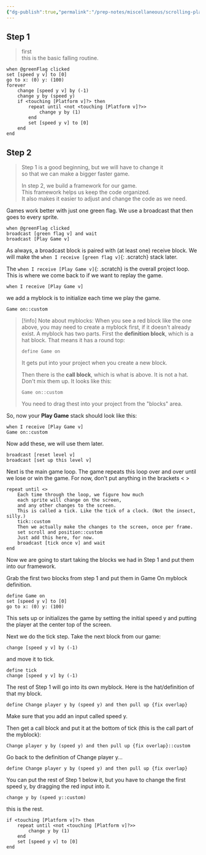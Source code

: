 ```yaml
---
{"dg-publish":true,"permalink":"/prep-notes/miscellaneous/scrolling-platformer/","dgHomeLink":true,"dgPassFrontmatter":false}
---
```



<div class="blocks">

## Step 1

> first   
> this is the basic falling routine.  
```
when @greenFlag clicked
set [speed y v] to [0]
go to x: (0) y: (100)
forever
    change [speed y v] by (-1)
    change y by (speed y)
    if <touching [Platform v]?> then
        repeat until <not <touching [Platform v]?>>
            change y by (1)
        end
        set [speed y v] to [0]
    end
end
```

## Step 2
>Step 1 is  a good beginning, but we will have to change it  
>so that we can make a bigger faster game.   
>  
>In step 2, we build a framework for our game.  
>This framework helps us keep the code organized.  
>It also makes it easier to adjust and change the code as we need.  

Games work better with just one green flag.
We use a broadcast that then goes to every sprite.
```
when @greenFlag clicked
broadcast [green flag v] and wait
broadcast [Play Game v]

``` 
As always, a broadcast block is paired with (at least one) receive block.
We will make the `when I receive [green flag v]`{: .scratch} stack later.

The `when I receive [Play Game v]`{: .scratch} is the overall project loop. 
This is where we come back to if we want to replay the game.
```
when I receive [Play Game v]
``` 
we add a myblock is to initialize each time we play the game.
```
Game on::custom
``` 
> [!info] Note about myblocks:
> When you see a red block like the one above, 
> you may need to create a myblock first, if it doesn't already exist.
> A myblock has two parts.
> First the **definition block**, which is a hat block.
> That means it has a round top:
> ```
> define Game on
> ```
> It gets put into your project when you create a new block.
> 
>  Then there is the **call block**, which is what is above.
>  It is not a hat. Don't mix them up.
>  It looks like this:
> ```
> Game on::custom
> ```
>  You need to drag thest into your project from the "blocks" area.

So, now your **Play Game** stack should look like this:
```
when I receive [Play Game v]
Game on::custom
``` 
Now add these, we will use them later.
```
broadcast [reset level v]
broadcast [set up this level v]
``` 
Next is the main game loop.
The game repeats this loop over and over
until we lose or win the game.
For now, don't put anything in the brackets < >
```
repeat until <>
    Each time through the loop, we figure how much  
    each sprite will change on the screen,  
    and any other changes to the screen. 
    This is called a tick. Like the tick of a clock. (Not the insect, silly.)
    tick::custom
    Then we actually make the changes to the screen, once per frame.
    set scroll and position::custom
    Just add this here, for now.
    broadcast [tick once v] and wait
end
``` 

Now we are going to start taking the blocks we had in Step 1 and put them into our framework.  

Grab the first two blocks from step 1 and put them in Game On myblock definition. 
```
define Game on
set [speed y v] to [0]
go to x: (0) y: (100)
``` 
This sets up or initializes the game
by setting the initial speed y
and putting the player at the center top of the screen.  

Next we do the tick step. 
Take the next block from our game:
```
change [speed y v] by (-1)
``` 
and move it to tick.
```
define tick
change [speed y v] by (-1)
``` 
The rest of Step 1 will go into its own myblock.
Here is the hat/definition of that my block.
```
define Change player y by (speed y) and then pull up {fix overlap}
``` 
Make sure that you add an input called speed y.


Then get a call block and put it at the bottom of tick (this is the call part of the myblock):
```
Change player y by (speed y) and then pull up {fix overlap}::custom
``` 

Go back to the definition of Change player y...


```
define Change player y by (speed y) and then pull up {fix overlap}
``` 
You can put the rest of Step 1 below it, 
but you have to change the first speed y, 
by dragging the red input into it.
```
change y by (speed y::custom)
``` 
this is the rest.
```
if <touching [Platform v]?> then
    repeat until <not <touching [Platform v]?>>
        change y by (1)
    end
    set [speed y v] to [0]
end

``` 

</div>

